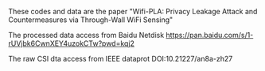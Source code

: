 These codes and data are the paper "Wifi-PLA: Privacy Leakage Attack and Countermeasures via Through-Wall WiFi Sensing"

The processed data access from Baidu Netdisk https://pan.baidu.com/s/1-rUVjbk6CwnXEY4uzokCTw?pwd=kqj2

The raw CSI dta access from IEEE dataprot DOI:10.21227/an8a-zh27
